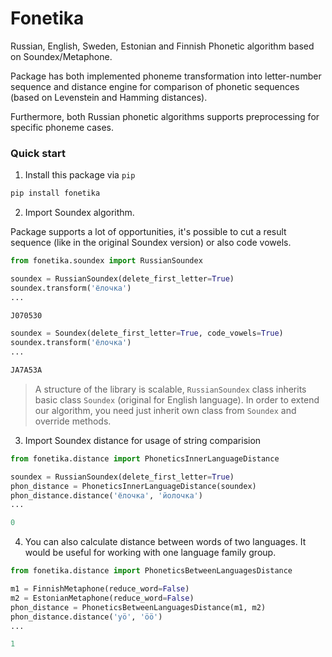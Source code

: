 # Fonetika
Russian, English, Sweden, Estonian and Finnish Phonetic algorithm based on Soundex/Metaphone.

Package has both implemented phoneme transformation into letter-number sequence and distance engine for comparison of phonetic sequences (based on Levenstein and Hamming distances).

Furthermore, both Russian phonetic algorithms supports preprocessing for specific phoneme cases.

### Quick start
1. Install this package via ```pip```

```python
pip install fonetika
```

2. Import Soundex algorithm.

Package supports a lot of opportunities, it's possible to cut a result sequence (like in the original Soundex version) or also code vowels.

```python
from fonetika.soundex import RussianSoundex

soundex = RussianSoundex(delete_first_letter=True)
soundex.transform('ёлочка')
...

J070530

soundex = Soundex(delete_first_letter=True, code_vowels=True)
soundex.transform('ёлочка')
...

JA7A53A
```

> A structure of the library is scalable, `RussianSoundex` class inherits basic class `Soundex` (original for English language). In order to extend our algorithm, you need just inherit own class from `Soundex` and override methods.

3. Import Soundex distance for usage of string comparision

```python
from fonetika.distance import PhoneticsInnerLanguageDistance

soundex = RussianSoundex(delete_first_letter=True)
phon_distance = PhoneticsInnerLanguageDistance(soundex)
phon_distance.distance('ёлочка', 'йолочка')
...

0
```

4. You can also calculate distance between words of two languages. It would be useful for working with one language family group.

```python
from fonetika.distance import PhoneticsBetweenLanguagesDistance

m1 = FinnishMetaphone(reduce_word=False)
m2 = EstonianMetaphone(reduce_word=False)
phon_distance = PhoneticsBetweenLanguagesDistance(m1, m2)
phon_distance.distance('yö', 'öö')
...

1
```